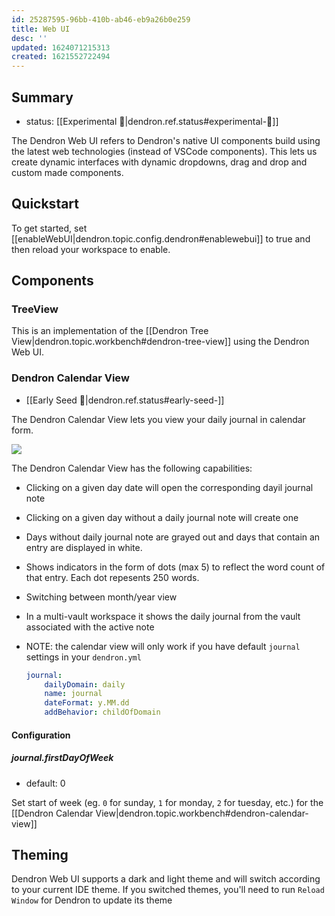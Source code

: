 ```yaml
---
id: 25287595-96bb-410b-ab46-eb9a26b0e259
title: Web UI
desc: ''
updated: 1624071215313
created: 1621552722494
---
```


## Summary
- status: [[Experimental 🧪|dendron.ref.status#experimental-🧪]]

The Dendron Web UI refers to Dendron's native UI components build using the latest web technologies (instead of VSCode components).
This lets us create dynamic interfaces with dynamic dropdowns, drag and drop and custom made components. 

## Quickstart

To get started, set [[enableWebUI|dendron.topic.config.dendron#enablewebui]] to true and then reload your workspace to enable.

## Components

### TreeView

This is an implementation of the [[Dendron Tree View|dendron.topic.workbench#dendron-tree-view]] using the Dendron Web UI. 

### Dendron Calendar View
- [[Early Seed 🌱|dendron.ref.status#early-seed-]]

The Dendron Calendar View lets you view your daily journal in calendar form.

<a href="https://www.loom.com/share/f506aab0f6eb44fc8cd4dc79a367a309"><img src="https://cdn.loom.com/sessions/thumbnails/f506aab0f6eb44fc8cd4dc79a367a309-with-play.gif"></a>

The Dendron Calendar View has the following capabilities:

- Clicking on a given day date will open the corresponding dayil journal note
- Clicking on a given day without a daily journal note will create one
- Days without daily journal note are grayed out and days that contain an entry are displayed in white.
- Shows indicators in the form of dots (max 5) to reflect the word count of that entry. Each dot repesents 250 words.
- Switching between month/year view
- In a multi-vault workspace it shows the daily journal from the vault associated with the active note

- NOTE: the calendar view will only work if you have default `journal` settings in your `dendron.yml`
    ```yml
    journal:
        dailyDomain: daily
        name: journal
        dateFormat: y.MM.dd
        addBehavior: childOfDomain
    ```

#### Configuration

##### journal.firstDayOfWeek
- default: 0

Set start of week (eg. `0` for sunday, `1` for monday, `2` for tuesday, etc.)  for the [[Dendron Calendar View|dendron.topic.workbench#dendron-calendar-view]]

## Theming

Dendron Web UI supports a dark and light theme and will switch according to your current IDE theme. If you switched themes, you'll need to run `Reload Window` for Dendron to update its theme
